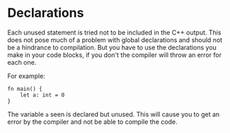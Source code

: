 # Declarations
Each unused statement is tried not to be included in the C++ output. This does not pose much of a problem with global declarations and should not be a hindrance to compilation. But you have to use the declarations you make in your code blocks, if you don't the compiler will throw an error for each one. 

For example:
```
fn main() {
    let a: int = 0
}
```
The variable `a` seen is declared but unused. This will cause you to get an error by the compiler and not be able to compile the code. 